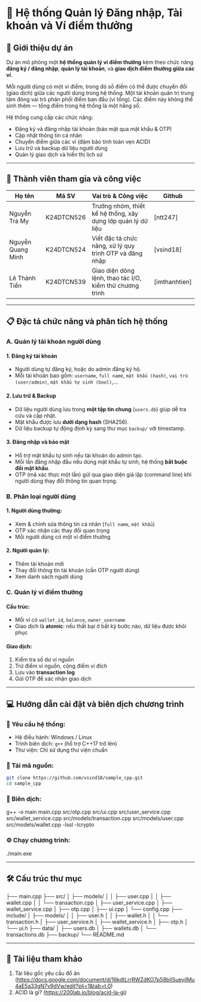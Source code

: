 # 📌 Hệ thống Quản lý Đăng nhập, Tài khoản và Ví điểm thưởng

## 📖 Giới thiệu dự án

Dự án mô phỏng một **hệ thống quản lý ví điểm thưởng** kèm theo chức năng **đăng ký / đăng nhập**, **quản lý tài khoản**, và **giao dịch điểm thưởng giữa các ví**.

Mỗi người dùng có một ví điểm, trong đó số điểm có thể được chuyển đổi (giao dịch) giữa các người dùng trong hệ thống. Một tài khoản quản trị trung tâm đóng vai trò phân phối điểm ban đầu (ví tổng). Các điểm này không thể sinh thêm — tổng điểm trong hệ thống là một hằng số.

Hệ thống cung cấp các chức năng:

- Đăng ký và đăng nhập tài khoản (bảo mật qua mật khẩu & OTP)
- Cập nhật thông tin cá nhân
- Chuyển điểm giữa các ví (đảm bảo tính toàn vẹn ACID)
- Lưu trữ và backup dữ liệu người dùng
- Quản lý giao dịch và hiển thị lịch sử

---

## 👥 Thành viên tham gia và công việc

| Họ tên            | Mã SV      | Vai trò & Công việc                                          | Github        |
| ----------------- | ---------- | ------------------------------------------------------------ | ------------- |
| Nguyễn Trà My     | K24DTCN526 | Trưởng nhóm, thiết kế hệ thống, xây dựng lớp quản lý dữ liệu | [ntt247]      |
| Nguyễn Quang Minh | K24DTCN524 | Viết đặc tả chức năng, xử lý quy trình OTP và đăng nhập      | [vsind18]     |
| Lê Thành Tiến     | K24DTCN539 | Giao diện dòng lệnh, thao tác I/O, kiểm thử chương trình     | [imthanhtien] |

---

## 📋 Đặc tả chức năng và phân tích hệ thống

### A. Quản lý tài khoản người dùng

#### 1. Đăng ký tài khoản

- Người dùng tự đăng ký, hoặc do admin đăng ký hộ.
- Mỗi tài khoản bao gồm: `username`, `full name`, `mật khẩu (hash)`, `vai trò (user/admin)`, `mật khẩu tự sinh (bool)`,...

#### 2. Lưu trữ & Backup

- Dữ liệu người dùng lưu trong **một tập tin chung** (`users.db`) giúp dễ tra cứu và cập nhật.
- Mật khẩu được lưu **dưới dạng hash** (SHA256).
- Dữ liệu backup tự động định kỳ sang thư mục `backup/` với timestamp.

#### 3. Đăng nhập và bảo mật

- Hỗ trợ mật khẩu tự sinh nếu tài khoản do admin tạo.
- Mỗi lần đăng nhập đầu nếu dùng mật khẩu tự sinh, hệ thống **bắt buộc đổi mật khẩu**.
- OTP (mã xác thực một lần) gửi qua giao diện giả lập (command line) khi người dùng thay đổi thông tin quan trọng.

### B. Phân loại người dùng

#### 1. Người dùng thường:

- Xem & chỉnh sửa thông tin cá nhân (`full name`, `mật khẩu`)
- OTP xác nhận các thay đổi quan trọng
- Mỗi người dùng có một ví điểm thưởng

#### 2. Người quản lý:

- Thêm tài khoản mới
- Thay đổi thông tin tài khoản (cần OTP người dùng)
- Xem danh sách người dùng

### C. Quản lý ví điểm thưởng

#### Cấu trúc:

- Mỗi ví có `wallet_id`, `balance`, `owner_username`
- Giao dịch là **atomic**: nếu thất bại ở bất kỳ bước nào, dữ liệu được khôi phục

#### Giao dịch:

1. Kiểm tra số dư ví nguồn
2. Trừ điểm ví nguồn, cộng điểm ví đích
3. Lưu vào **transaction log**
4. Gửi OTP để xác nhận giao dịch

---

## 💻 Hướng dẫn cài đặt và biên dịch chương trình

### 🧾 Yêu cầu hệ thống:

- Hệ điều hành: Windows / Linux
- Trình biên dịch: `g++` (hỗ trợ C++17 trở lên)
- Thư viện: Chỉ sử dụng thư viện chuẩn

### 🔽 Tải mã nguồn:

```bash
git clone https://github.com/vsind18/sample_cpp.git
cd sample_cpp
```

### 🔧 Biên dịch:

g++ -o main main.cpp src/otp.cpp src/ui.cpp src/user_service.cpp src/wallet_service.cpp src/models/transaction.cpp src/models/user.cpp src/models/wallet.cpp  -lssl -lcrypto

### ⚙️ Chạy chương trình:

./main.exe

---

## 🛠️ Cấu trúc thư mục
├── main.cpp
├── src/
│   ├── models/
│   │   ├── user.cpp
│   │   ├── wallet.cpp
│   │   └── transaction.cpp
│   ├── user_service.cpp
│   ├── wallet_service.cpp
│   ├── otp.cpp
│   ├── ui.cpp
│   └── config.cpp
├── include/
│   ├── models/
│   │   ├── user.h
│   │   ├── wallet.h
│   │   └── transaction.h
│   ├── user_service.h
│   ├── wallet_service.h
│   ├── otp.h
│   └── ui.h
├── data/
│   ├── users.db
│   ├── wallets.db
│   └── transactions.db
├── backup/
└── README.md

---

## 📖 Tài liệu tham khảo
1. Tài liệu gốc yêu cầu đồ án (https://docs.google.com/document/d/16kdtLrrRWZdKO7p58bilSueyilMu4aE5a33gN7v9dVw/edit?pli=1&tab=t.0)
2. ACID là gì? (https://200lab.io/blog/acid-la-gi)